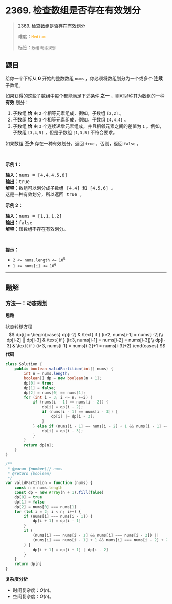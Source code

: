 # 2369. 检查数组是否存在有效划分

> [2369. 检查数组是否存在有效划分](https://leetcode.cn/problems/check-if-there-is-a-valid-partition-for-the-array/)
>
> 难度：<font color=orange>`Medium`</font>
>
> 标签：`数组` `动态规划`

## 题目

<p>给你一个下标从 <strong>0</strong> 开始的整数数组 <code>nums</code> ，你必须将数组划分为一个或多个 <strong>连续</strong> 子数组。</p>

<p>如果获得的这些子数组中每个都能满足下述条件<strong> 之一</strong> ，则可以称其为数组的一种 <strong>有效</strong> 划分：</p>

<ol>
	<li>子数组 <strong>恰</strong> 由 <code>2</code> 个相等元素组成，例如，子数组 <code>[2,2]</code> 。</li>
	<li>子数组 <strong>恰</strong> 由 <code>3</code> 个相等元素组成，例如，子数组 <code>[4,4,4]</code> 。</li>
	<li>子数组 <strong>恰</strong> 由 <code>3</code> 个连续递增元素组成，并且相邻元素之间的差值为 <code>1</code> 。例如，子数组 <code>[3,4,5]</code> ，但是子数组 <code>[1,3,5]</code> 不符合要求。</li>
</ol>

<p>如果数组 <strong>至少</strong> 存在一种有效划分，返回 <code>true</code><em> </em>，否则，返回 <code>false</code> 。</p>

<p>&nbsp;</p>

<p><strong>示例 1：</strong></p>

<pre>
<strong>输入：</strong>nums = [4,4,4,5,6]
<strong>输出：</strong>true
<strong>解释：</strong>数组可以划分成子数组 [4,4] 和 [4,5,6] 。
这是一种有效划分，所以返回 true 。
</pre>

<p><strong>示例 2：</strong></p>

<pre>
<strong>输入：</strong>nums = [1,1,1,2]
<strong>输出：</strong>false
<strong>解释：</strong>该数组不存在有效划分。
</pre>

<p>&nbsp;</p>

<p><strong>提示：</strong></p>

<ul>
	<li><code>2 &lt;= nums.length &lt;= 10<sup>5</sup></code></li>
	<li><code>1 &lt;= nums[i] &lt;= 10<sup>6</sup></code></li>
</ul>


--------------------

## 题解

### 方法一：动态规划

**思路**

状态转移方程
$$
dp[i] = \begin{cases}
 dp[i-2] & \text{ if } (i≥2, nums[i-1] = nums[i-2])\\
 dp[i-2] || dp[i-3] & \text{ if } (i≥3, nums[i-1] = nums[i-2] = nums[i-3])\\ 
 dp[i-3] & \text{ if } (i≥3, nums[i-1] = nums[i-2]+1 = nums[i-3]+2)
\end{cases}
$$
**代码**

```java
class Solution {
    public boolean validPartition(int[] nums) {
        int n = nums.length;
        boolean[] dp = new boolean[n + 1];
        dp[0] = true;
        dp[1] = false;
        dp[2] = nums[0] == nums[1];
        for (int i = 3; i <= n; ++i) {
            if (nums[i - 1] == nums[i - 2]) {
                dp[i] = dp[i - 2];
                if (nums[i - 1] == nums[i - 3]) {
                    dp[i] |= dp[i - 3];
                }
            } else if (nums[i - 1] == nums[i - 2] + 1 && nums[i - 1] == nums[i - 3] + 2) {
                dp[i] = dp[i - 3];
            }
        }
        return dp[n];
    }
}
```
```js
/**
 * @param {number[]} nums
 * @return {boolean}
 */
var validPartition = function (nums) {
    const n = nums.length
    const dp = new Array(n + 1).fill(false)
    dp[0] = true
    dp[1] = false
    dp[2] = nums[0] === nums[1]
    for (let i = 2; i < n; i++) {
        if (nums[i] === nums[i - 1]) {
            dp[i + 1] = dp[i - 1]
        }
        if (
            (nums[i] === nums[i - 1] && nums[i] === nums[i - 2]) ||
            (nums[i] === nums[i - 1] + 1 && nums[i] === nums[i - 2] + 2)
        ) {
            dp[i + 1] = dp[i + 1] | dp[i - 2]
        }
    }
    return dp[n]
}
```
**复杂度分析**

- 时间复杂度：$O(n)$。
- 空间复杂度：$O(n)$。
